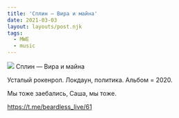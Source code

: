 ```yaml
---
title: 'Сплин — Вира и майна'
date: 2021-03-03
layout: layouts/post.njk
tags:
  - MWE
  - music
---
```


![](https://i.ibb.co/3cx51KX/file-17.jpg)
Сплин — Вира и майна

Усталый рокенрол. Локдаун, политика. Альбом = 2020.

Мы тоже заебались, Саша, мы тоже.

https://t.me/beardless_live/61

